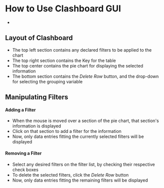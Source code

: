 # How to Use Clashboard GUI
-
## Layout of Clashboard
* The top left section contains any declared filters to be applied to the chart
* The top right section contains the Key for the table
* The top center contains the pie chart for displaying the selected information
* The bottom section contains the *Delete Row* button, and the drop-down for selecting the grouping variable

## Manipulating Filters
#### Adding a Filter
* When the mouse is moved over a section of the pie chart, that section's information is displayed
* Click on that section to add a filter for the information
* Now, only data entries fitting the currently selected filters will be displayed

#### Removing a Filter
* Select any desired filters on the filter list, by checking their respective check boxes
* To delete the selected filters, click the *Delete Row* button
* Now, only data entries fitting the remaining filters will be displayed
